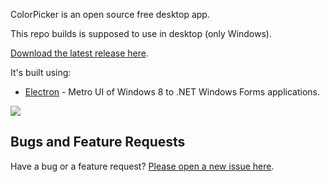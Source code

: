 

ColorPicker is an open source free desktop app.

This repo builds is supposed to use in desktop (only Windows).

[Download the latest release here](http://www.google.com).

It's built using:

- [Electron](https://github.com/dennismagno/metroframework-modern-ui) - Metro UI of Windows 8 to .NET Windows Forms applications.

<img src="https://user-images.githubusercontent.com/31954328/31900070-bb8b7930-b836-11e7-83ff-55f98c3f3233.gif" />

## Bugs and Feature Requests

Have a bug or a feature request? [Please open a new issue here](https://github.com/jehokoa/ColorPicker/issues).
